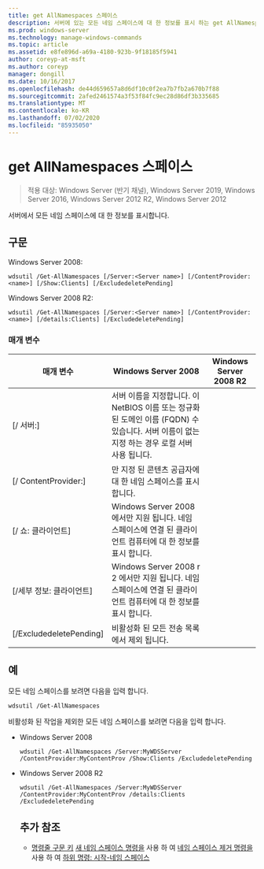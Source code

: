 ```yaml
---
title: get AllNamespaces 스페이스
description: 서버에 있는 모든 네임 스페이스에 대 한 정보를 표시 하는 get AllNamespaces 스페이스에 대 한 참조 문서입니다.
ms.prod: windows-server
ms.technology: manage-windows-commands
ms.topic: article
ms.assetid: e8fe896d-a69a-4180-923b-9f18185f5941
author: coreyp-at-msft
ms.author: coreyp
manager: dongill
ms.date: 10/16/2017
ms.openlocfilehash: de44d659657a8d6df10c0f2ea7b7fb2a670b7f88
ms.sourcegitcommit: 2afed2461574a3f53f84fc9ec28d86df3b335685
ms.translationtype: MT
ms.contentlocale: ko-KR
ms.lasthandoff: 07/02/2020
ms.locfileid: "85935050"
---
```

# <a name="get-allnamespaces"></a>get AllNamespaces 스페이스

> 적용 대상: Windows Server (반기 채널), Windows Server 2019, Windows Server 2016, Windows Server 2012 R2, Windows Server 2012

서버에서 모든 네임 스페이스에 대 한 정보를 표시합니다.

## <a name="syntax"></a>구문
Windows Server 2008:
```
wdsutil /Get-AllNamespaces [/Server:<Server name>] [/ContentProvider:<name>] [/Show:Clients] [/ExcludedeletePending]
```
Windows Server 2008 R2:
```
wdsutil /Get-AllNamespaces [/Server:<Server name>] [/ContentProvider:<name>] [/details:Clients] [/ExcludedeletePending]
```
### <a name="parameters"></a>매개 변수

|         매개 변수         |                                                                               Windows Server 2008                                                                               | Windows Server 2008 R2 |
|---------------------------|---------------------------------------------------------------------------------------------------------------------------------------------------------------------------------|------------------------|
|  [/ 서버:<Server name>]  | 서버 이름을 지정합니다. 이 NetBIOS 이름 또는 정규화 된 도메인 이름 (FQDN) 수 있습니다. 서버 이름이 없는 지정 하는 경우 로컬 서버 사용 됩니다. |                        |
| [/ ContentProvider:<name>] |                                                        만 지정 된 콘텐츠 공급자에 대 한 네임 스페이스를 표시합니다.                                                         |                        |
|      [/ 쇼: 클라이언트]      |                            Windows Server 2008 에서만 지원 됩니다. 네임 스페이스에 연결 된 클라이언트 컴퓨터에 대 한 정보를 표시 합니다.                             |                        |
|    [/세부 정보: 클라이언트]     |                           Windows Server 2008 r 2 에서만 지원 됩니다. 네임 스페이스에 연결 된 클라이언트 컴퓨터에 대 한 정보를 표시 합니다.                           |                        |
|  [/ExcludedeletePending]  |                                                              비활성화 된 모든 전송 목록에서 제외 됩니다.                                                              |                        |

## <a name="examples"></a>예
모든 네임 스페이스를 보려면 다음을 입력 합니다.
```
wdsutil /Get-AllNamespaces
```
비활성화 된 작업을 제외한 모든 네임 스페이스를 보려면 다음을 입력 합니다.
- Windows Server 2008
  ```
  wdsutil /Get-AllNamespaces /Server:MyWDSServer /ContentProvider:MyContentProv /Show:Clients /ExcludedeletePending
  ```
- Windows Server 2008 R2
  ```
  wdsutil /Get-AllNamespaces /Server:MyWDSServer /ContentProvider:MyContentProv /details:Clients /ExcludedeletePending
  ```
  ## <a name="additional-references"></a>추가 참조
  - [명령줄 구문 키](command-line-syntax-key.md) 
   [새 네임 스페이스 명령을](using-the-new-namespace-command.md) 
   사용 하 여 [네임 스페이스 제거 명령을](using-the-remove-namespace-command.md) 
   사용 하 여 [하위 명령: 시작-네임 스페이스](subcommand-start-namespace.md)
